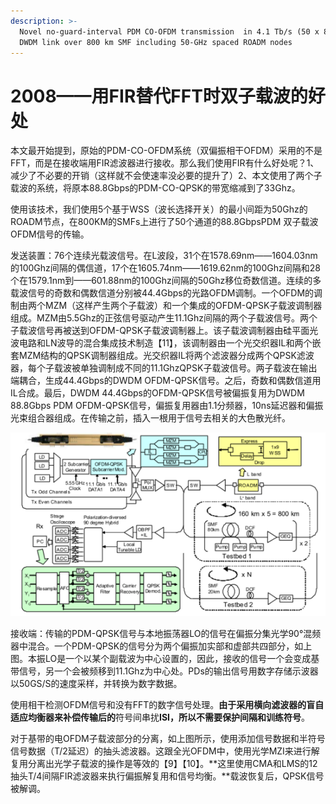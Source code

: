 ```yaml
---
description: >-
  Novel no-guard-interval PDM CO-OFDM transmission  in 4.1 Tb/s (50 x 88.8-Gb/s)
  DWDM link over 800 km SMF including 50-GHz spaced ROADM nodes
---
```


# 2008——用FIR替代FFT时双子载波的好处

本文最开始提到，原始的PDM-CO-OFDM系统（双偏振相干OFDM）采用的不是FFT，而是在接收端用FIR滤波器进行接收。那么我们使用FIR有什么好处呢？1、减少了不必要的开销（这样就不会使速率没必要的提升了）2、本文使用了两个子载波的系统，将原本88.8Gbps的PDM-CO-QPSK的带宽缩减到了33Ghz。

使用该技术，我们使用5个基于WSS（波长选择开关）的最小间距为50Ghz的ROADM节点，在800KM的SMFs上进行了50个通道的88.8GbpsPDM 双子载波OFDM信号的传输。

发送装置：76个连续光载波信号。在L波段，31个在1578.69nm——1604.03nm的100Ghz间隔的偶信道，17个在1605.74nm——1619.62nm的100Ghz间隔和28个在1579.1nm到——601.88nm的100Ghz间隔的50Ghz移位奇数信道。连续的多载波信号的奇数和偶数信道分别被44.4Gbps的光路OFDM调制。一个OFDM的调制由两个MZM（这样产生两个子载波）和一个集成的OFDM-QPSK子载波调制器组成。MZM由5.5Ghz的正弦信号驱动产生11.1Ghz间隔的两个子载波信号。两个子载波信号再被送到OFDM-QPSK子载波调制器上。该子载波调制器由硅平面光波电路和LN波导的混合集成技术制造【11】，该调制器由一个光交织器IL和两个嵌套MZM结构的QPSK调制器组成。光交织器IL将两个滤波器分成两个QPSK滤波器，每个子载波被单独调制成不同的11.1GhzQPSK子载波信号。两子载波在输出端耦合，生成44.4Gbps的DWDM OFDM-QPSK信号。之后，奇数和偶数信道用IL合成。最后，DWDM 44.4Gbps的OFDM-QPSK信号被偏振复用为DWDM 88.8Gbps PDM OFDM-QPSK信号，偏振复用器由1.1分频器，10ns延迟器和偏振光束组合器组成。在传输之前，插入一根用于信号去相关的大色散光纤。

![PDM-OFDM&#x4FE1;&#x53F7;&#x4F20;&#x8F93;&#x88C5;&#x7F6E;](../../../.gitbook/assets/image%20%2821%29.png)

接收端：传输的PDM-QPSK信号与本地振荡器LO的信号在偏振分集光学90°混频器中混合。一个PDM-QPSK的信号分为两个偏振加实部和虚部共四部分，如上图。本振LO是一个以某个副载波为中心设置的，因此，接收的信号一个会变成基带信号，另一个会被频移到11.1Ghz为中心处。PDs的输出信号用数字存储示波器以50GS/S的速度采样，并转换为数字数据。

使用相干检测OFDM信号和没有FFT的数字信号处理。**由于采用横向滤波器的盲自适应均衡器来补偿传输后的**符号间串扰**ISI，所以不需要保护间隔和训练符号**。

对于基带的电OFDM子载波部分的分离，如上图所示，使用添加信号数据和半符号信号数据（T/2延迟）的抽头滤波器。这跟全光OFDM中，使用光学MZI来进行解复用分离出光学子载波的操作是等效的【9】【10】。**这里使用CMA和LMS的12抽头T/4间隔FIR滤波器来执行偏振解复用和信号均衡。**载波恢复后，QPSK信号被解调。


